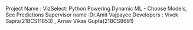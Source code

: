 Project Name : VizSelect: Python Powering Dynamic ML - Choose Models, See Predictions 
Supervisor name :Dr.Amit Vajpayee 
Developers : Vivek Sapra(21BCS11853) , Arnav Vikas Gupta(21BCS8691)
